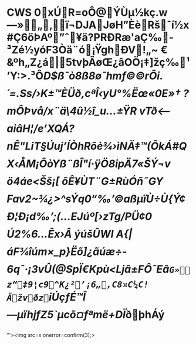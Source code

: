 CWS	0xÚR=oÔ@ÝÙµ½kç.w—»„‚ï¬DJAJøH”ÈèRš¯í½x#Ç6öÞAº”ˆ¥ä?PRÐRæ'aÇ‰-³Zé½yóF3Òä¨ó¡ŸghÐV!„~
€ &ºh„Z¿á|5tvþÃøŒ¿âOÖ¡‡]žç‰¹’Y:>.³Ô*D$ß¯ò8ß8ø¯hmf©©rÔi.´=.Ss/›K±™ÈÜð‚cªÎ‹yU°%Ëœ«0E»†	?mÔÞvå/x¨ä\4û½î_u…±ŸR	vTð<–aiâH¦/e’XQÁ?nÊ"LiT§Úuj’ÍÒhRõè¾›ìNÄ‡™(ÕkÁ#QX‹ÅM¡ÔòYß¨ß*Î"í·ÿÖ8ipÄ7«ŠÝ¬v ö4áe<Šš¡[
õÊ¥ÙT¨G±RùÓñ˜GY Fav2~¾¿>^sÝq0“‰’©aßµïÙ÷Ù{Ý¢Ð¦Ð¡d‰’;(…EJúº[›zTg/PÜ¢0 Ú2%6…Êx›Â
ýúšÛWl
A{|áF¾îúm×_p}Ëõ]¿ãúæ÷­6q¯*·¡3vÛ(@SpÏ€Kpù<Ljâ±FÔ¯Eâ`G»z“‡9¦c9^K¿²’¡6„‚C8¤C¼C!Äžvðz`iÚçƒÉ™Î—µïhjfZ5`µcõ¤fªmë+DÏ*ðþhÁý
====

"'>&lt;img src=x onerror=confirm(3);>
